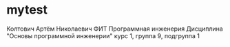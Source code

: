 # mytest
Колтович
Артём
Николаевич
ФИТ
Программная инженерия
Дисциплина "Основы программной инженерии"
курс 1, группа 9, подгруппа 1
